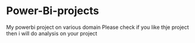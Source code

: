 # Power-Bi-projects
My powerbi project on various domain
Please check if you  like thje project then i will do analysis on your project
